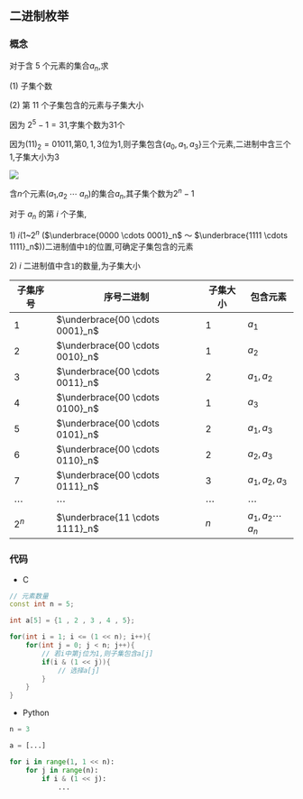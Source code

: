 <!--
 * @Description: 
 * @Version: 1.0
 * @Author: DaLao
 * @Email: dalao_li@163.com
 * @Date: 2021-11-17 21:51:00
 * @LastEditors: DaLao
 * @LastEditTime: 2022-05-10 22:34:28
-->

## 二进制枚举


### 概念


对于含 $5$ 个元素的集合$a_n$,求

$(1)$ 子集个数

$(2)$ 第 $11$ 个子集包含的元素与子集大小

因为 $2^5 - 1 = 31$,字集个数为31个

因为$(11)_2 =  01011$,第$0,1,3$位为$1$,则子集包含{$a_0,a_1,a_3$}三个元素,二进制中含三个1,子集大小为$3$

![](https://cdn.hurra.ltd/img/2022-4-3-2315.svg)


含$n$个元素($a_1$,$a_2$ $\cdots$ $a_n$)的集合$a_n$,其子集个数为$2^n - 1$

对于 $a_n$ 的第 $i$ 个子集,

$1$) $i$($1$~$2^n$ ($\underbrace{0000 \cdots 0001}_n$ ～ $\underbrace{1111 \cdots 1111}_n$))二进制值中`1`的位置,可确定子集包含的元素

$2$) $i$ 二进制值中含`1`的数量,为子集大小

| 子集序号 | 序号二进制                      | 子集大小 | 包含元素             |
| -------- | ------------------------------- | -------- | -------------------- |
| $1$      | $\underbrace{00 \cdots 0001}_n$ | $1$      | $a_1$                |
| $2$      | $\underbrace{00 \cdots 0010}_n$ | $1$      | $a_2$                |
| $3$      | $\underbrace{00 \cdots 0011}_n$ | $2$      | $a_1,a_2$            |
| $4$      | $\underbrace{00 \cdots 0100}_n$ | $1$      | $a_3$                |
| $5$      | $\underbrace{00 \cdots 0101}_n$ | $2$      | $a_1,a_3$            |
| $6$      | $\underbrace{00 \cdots 0110}_n$ | $2$      | $a_2,a_3$            |
| $7$      | $\underbrace{00 \cdots 0111}_n$ | $3$      | $a_1,a_2,a_3$        |
| $\cdots$ | $\cdots$                        | $\cdots$ | $\cdots$             |
| $2^n$    | $\underbrace{11 \cdots 1111}_n$ | $n$      | $a_1,a_2 \cdots a_n$ |



### 代码


- C

```c++
// 元素数量
const int n = 5;

int a[5] = {1 , 2 , 3 , 4 , 5};

for(int i = 1; i <= (1 << n); i++){
    for(int j = 0; j < n; j++){
        // 若i中第j位为1,则子集包含a[j]
        if(i & (1 << j)){
            // 选择a[j]
        }
    }
}
```

- Python

```py
n = 3

a = [...]

for i in range(1, 1 << n):
    for j in range(n):
        if i & (1 << j):
            ...
```
